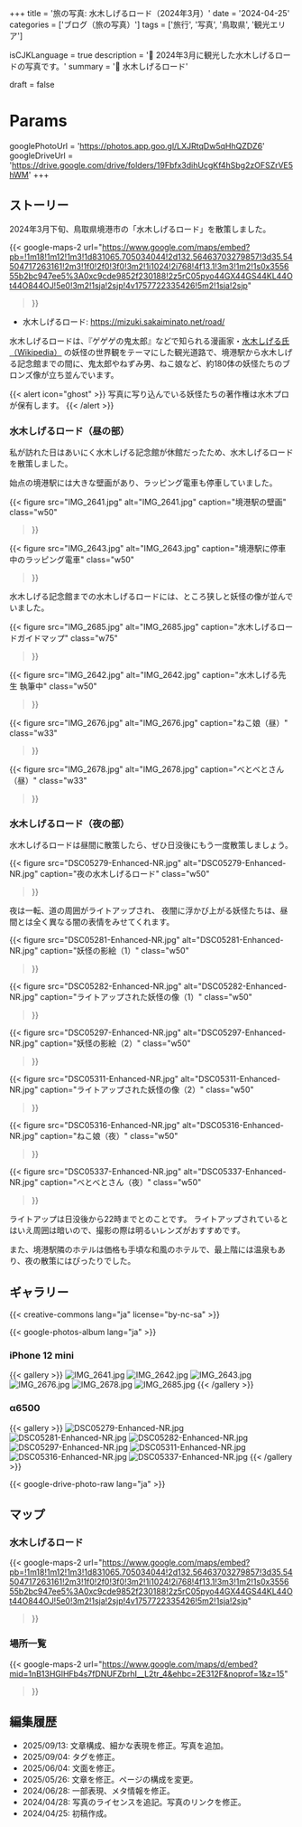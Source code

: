 +++
title = '旅の写真: 水木しげるロード（2024年3月）'
date = '2024-04-25'
categories = ['ブログ（旅の写真）']
tags = ['旅行', '写真', '鳥取県', '観光エリア']

isCJKLanguage = true
description = '👻 2024年3月に観光した水木しげるロードの写真です。'
summary = '📍 水木しげるロード'

draft = false

# Params
googlePhotoUrl = 'https://photos.app.goo.gl/LXJRtqDw5qHhQZDZ6'
googleDriveUrl = 'https://drive.google.com/drive/folders/19Fbfx3dihUcgKf4hSbg2zOFSZrVE5hWM'
+++


## ストーリー

2024年3月下旬、鳥取県境港市の「水木しげるロード」を散策しました。

{{< google-maps-2
  url="https://www.google.com/maps/embed?pb=!1m18!1m12!1m3!1d831065.705034044!2d132.56463703279857!3d35.54504717263161!2m3!1f0!2f0!3f0!3m2!1i1024!2i768!4f13.1!3m3!1m2!1s0x355655b2bc947ee5%3A0xc9cde9852f230188!2z5rC05pyo44GX44GS44KL44Ot44O844OJ!5e0!3m2!1sja!2sjp!4v1757722335426!5m2!1sja!2sjp"
  >}}

- 水木しげるロード: https://mizuki.sakaiminato.net/road/

水木しげるロードは、『ゲゲゲの鬼太郎』などで知られる漫画家・[水木しげる氏（Wikipedia）](https://ja.wikipedia.org/wiki/%E6%B0%B4%E6%9C%A8%E3%81%97%E3%81%92%E3%82%8B) の妖怪の世界観をテーマにした観光道路で、境港駅から水木しげる記念館までの間に、鬼太郎やねずみ男、ねこ娘など、約180体の妖怪たちのブロンズ像が立ち並んでいます。

{{< alert icon="ghost" >}}
写真に写り込んでいる妖怪たちの著作権は水木プロが保有します。
{{< /alert >}}


### 水木しげるロード（昼の部）

私が訪れた日はあいにく水木しげる記念館が休館だったため、水木しげるロードを散策しました。

始点の境港駅には大きな壁画があり、ラッピング電車も停車していました。

{{< figure
  src="IMG_2641.jpg"
  alt="IMG_2641.jpg"
  caption="境港駅の壁画"
  class="w50"
  >}}

{{< figure
  src="IMG_2643.jpg"
  alt="IMG_2643.jpg"
  caption="境港駅に停車中のラッピング電車"
  class="w50"
  >}}

水木しげる記念館までの水木しげるロードには、ところ狭しと妖怪の像が並んでいました。

{{< figure
  src="IMG_2685.jpg"
  alt="IMG_2685.jpg"
  caption="水木しげるロードガイドマップ"
  class="w75"
  >}}

{{< figure
  src="IMG_2642.jpg"
  alt="IMG_2642.jpg"
  caption="水木しげる先生 執筆中"
  class="w50"
  >}}

{{< figure
  src="IMG_2676.jpg"
  alt="IMG_2676.jpg"
  caption="ねこ娘（昼）"
  class="w33"
  >}}

{{< figure
  src="IMG_2678.jpg"
  alt="IMG_2678.jpg"
  caption="べとべとさん（昼）"
  class="w33"
  >}}


### 水木しげるロード（夜の部）

水木しげるロードは昼間に散策したら、ぜひ日没後にもう一度散策しましょう。

{{< figure
  src="DSC05279-Enhanced-NR.jpg"
  alt="DSC05279-Enhanced-NR.jpg"
  caption="夜の水木しげるロード"
  class="w50"
  >}}


夜は一転、道の周囲がライトアップされ、
夜闇に浮かび上がる妖怪たちは、昼間とは全く異なる闇の表情をみせてくれます。

{{< figure
  src="DSC05281-Enhanced-NR.jpg"
  alt="DSC05281-Enhanced-NR.jpg"
  caption="妖怪の影絵（1）"
  class="w50"
  >}}

{{< figure
  src="DSC05282-Enhanced-NR.jpg"
  alt="DSC05282-Enhanced-NR.jpg"
  caption="ライトアップされた妖怪の像（1）"
  class="w50"
  >}}

{{< figure
  src="DSC05297-Enhanced-NR.jpg"
  alt="DSC05297-Enhanced-NR.jpg"
  caption="妖怪の影絵（2）"
  class="w50"
  >}}

{{< figure
  src="DSC05311-Enhanced-NR.jpg"
  alt="DSC05311-Enhanced-NR.jpg"
  caption="ライトアップされた妖怪の像（2）"
  class="w50"
  >}}

{{< figure
  src="DSC05316-Enhanced-NR.jpg"
  alt="DSC05316-Enhanced-NR.jpg"
  caption="ねこ娘（夜）"
  class="w50"
  >}}

{{< figure
  src="DSC05337-Enhanced-NR.jpg"
  alt="DSC05337-Enhanced-NR.jpg"
  caption="べとべとさん（夜）"
  class="w50"
  >}}

ライトアップは日没後から22時までとのことです。
ライトアップされているとはいえ周囲は暗いので、撮影の際は明るいレンズがおすすめです。

また、境港駅隣のホテルは価格も手頃な和風のホテルで、最上階には温泉もあり、夜の散策にはぴったりでした。


## ギャラリー

{{< creative-commons lang="ja" license="by-nc-sa" >}}

{{< google-photos-album lang="ja" >}}


### iPhone 12 mini

{{< gallery >}}
<img src="IMG_2641.jpg" alt="IMG_2641.jpg" class="grid-w33" />
<img src="IMG_2642.jpg" alt="IMG_2642.jpg" class="grid-w33" />
<img src="IMG_2643.jpg" alt="IMG_2643.jpg" class="grid-w33" />
<img src="IMG_2676.jpg" alt="IMG_2676.jpg" class="grid-w25" />
<img src="IMG_2678.jpg" alt="IMG_2678.jpg" class="grid-w25" />
<img src="IMG_2685.jpg" alt="IMG_2685.jpg" class="grid-w50" />
{{< /gallery >}}


### α6500

{{< gallery >}}
<img src="DSC05279-Enhanced-NR.jpg" alt="DSC05279-Enhanced-NR.jpg" class="grid-w50" />
<img src="DSC05281-Enhanced-NR.jpg" alt="DSC05281-Enhanced-NR.jpg" class="grid-w50" />
<img src="DSC05282-Enhanced-NR.jpg" alt="DSC05282-Enhanced-NR.jpg" class="grid-w50" />
<img src="DSC05297-Enhanced-NR.jpg" alt="DSC05297-Enhanced-NR.jpg" class="grid-w50" />
<img src="DSC05311-Enhanced-NR.jpg" alt="DSC05311-Enhanced-NR.jpg" class="grid-w50" />
<img src="DSC05316-Enhanced-NR.jpg" alt="DSC05316-Enhanced-NR.jpg" class="grid-w50" />
<img src="DSC05337-Enhanced-NR.jpg" alt="DSC05337-Enhanced-NR.jpg" class="grid-w50" />
{{< /gallery >}}

{{< google-drive-photo-raw lang="ja" >}}


## マップ

### 水木しげるロード

{{< google-maps-2
  url="https://www.google.com/maps/embed?pb=!1m18!1m12!1m3!1d831065.705034044!2d132.56463703279857!3d35.54504717263161!2m3!1f0!2f0!3f0!3m2!1i1024!2i768!4f13.1!3m3!1m2!1s0x355655b2bc947ee5%3A0xc9cde9852f230188!2z5rC05pyo44GX44GS44KL44Ot44O844OJ!5e0!3m2!1sja!2sjp!4v1757722335426!5m2!1sja!2sjp"
  >}}


### 場所一覧

{{< google-maps-2
  url="https://www.google.com/maps/d/embed?mid=1nB13HGlHFb4s7fDNUFZbrhI__L2tr_4&ehbc=2E312F&noprof=1&z=15"
  >}}


## 編集履歴

- 2025/09/13: 文章構成、細かな表現を修正。写真を追加。
- 2025/09/04: タグを修正。
- 2025/06/04: 文面を修正。
- 2025/05/26: 文章を修正。ページの構成を変更。
- 2024/06/28: 一部表現、メタ情報を修正。
- 2024/04/28: 写真のライセンスを追記。写真のリンクを修正。
- 2024/04/25: 初稿作成。

